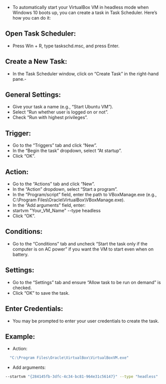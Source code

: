 - To automatically start your VirtualBox VM in headless mode when Windows 10 boots up, you can create a task in Task Scheduler. Here’s how you can do it:
## Open Task Scheduler:
- Press Win + R, type taskschd.msc, and press Enter.
## Create a New Task:
- In the Task Scheduler window, click on “Create Task” in the right-hand pane.- 
## General Settings:
- Give your task a name (e.g., “Start Ubuntu VM”).
- Select “Run whether user is logged on or not”.
- Check “Run with highest privileges”.
## Trigger:
- Go to the “Triggers” tab and click “New”.
- In the “Begin the task” dropdown, select “At startup”.
- Click “OK”.
## Action:
- Go to the “Actions” tab and click “New”.
- In the “Action” dropdown, select “Start a program”.
- In the “Program/script” field, enter the path to VBoxManage.exe (e.g., C:\Program Files\Oracle\VirtualBox\VBoxManage.exe).
- In the “Add arguments” field, enter:
- startvm "Your_VM_Name" --type headless
- Click “OK”.
## Conditions:
- Go to the “Conditions” tab and uncheck “Start the task only if the computer is on AC power” if you want the VM to start even when on battery.
## Settings:
- Go to the “Settings” tab and ensure “Allow task to be run on demand” is checked.
- Click “OK” to save the task.
## Enter Credentials:
- You may be prompted to enter your user credentials to create the task.
## Example:
- Action:
```sh
  "C:\Program Files\Oracle\VirtualBox\VirtualBoxVM.exe"
```
- Add arguments: 
```sh
--startvm "{284145fb-3dfc-4c34-bc81-964e31c56147}" --type "headless"
```
